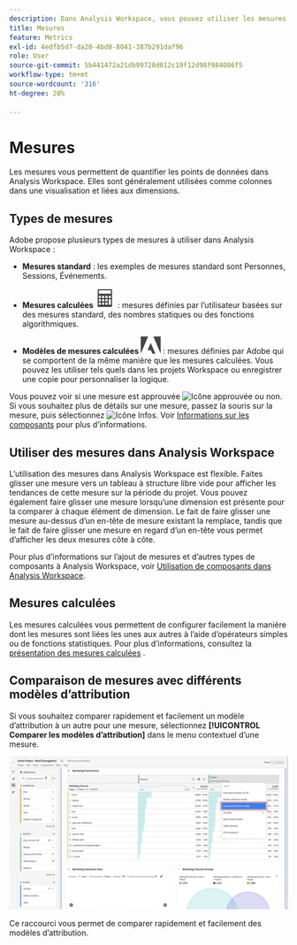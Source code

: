 ```yaml
---
description: Dans Analysis Workspace, vous pouvez utiliser les mesures de deux façons.
title: Mesures
feature: Metrics
exl-id: 4edfb5d7-da20-4bd8-8041-387b291daf96
role: User
source-git-commit: 5b441472a21db99728d012c19f12d98f984086f5
workflow-type: tm+mt
source-wordcount: '316'
ht-degree: 20%

---
```


# Mesures

Les mesures vous permettent de quantifier les points de données dans Analysis Workspace. Elles sont généralement utilisées comme colonnes dans une visualisation et liées aux dimensions.

## Types de mesures

Adobe propose plusieurs types de mesures à utiliser dans Analysis Workspace :


* **Mesures standard** : les exemples de mesures standard sont Personnes, Sessions, Événements.

* **Mesures calculées** ![Calculateur](/help/assets/icons/Calculator.svg) : mesures définies par l’utilisateur basées sur des mesures standard, des nombres statiques ou des fonctions algorithmiques.

* **Modèles de mesures calculées** ![AdobeLogoSmall](/help/assets/icons/AdobeLogoSmall.svg) : mesures définies par Adobe qui se comportent de la même manière que les mesures calculées. Vous pouvez les utiliser tels quels dans les projets Workspace ou enregistrer une copie pour personnaliser la logique.

Vous pouvez voir si une mesure est approuvée ![Icône approuvée](https://spectrum.adobe.com/static/icons/ui_18/CheckmarkSize100.svg) ou non. Si vous souhaitez plus de détails sur une mesure, passez la souris sur la mesure, puis sélectionnez ![Icône Infos](https://spectrum.adobe.com/static/icons/workflow_18/Smock_InfoOutline_18_N.svg). Voir [Informations sur les composants](use-components-in-workspace.md#component-info) pour plus d’informations.



## Utiliser des mesures dans Analysis Workspace

L’utilisation des mesures dans Analysis Workspace est flexible. Faites glisser une mesure vers un tableau à structure libre vide pour afficher les tendances de cette mesure sur la période du projet. Vous pouvez également faire glisser une mesure lorsqu’une dimension est présente pour la comparer à chaque élément de dimension. Le fait de faire glisser une mesure au-dessus d’un en-tête de mesure existant la remplace, tandis que le fait de faire glisser une mesure en regard d’un en-tête vous permet d’afficher les deux mesures côte à côte.

Pour plus d’informations sur l’ajout de mesures et d’autres types de composants à Analysis Workspace, voir [Utilisation de composants dans Analysis Workspace](/help/components/use-components-in-workspace.md).

## Mesures calculées

Les mesures calculées vous permettent de configurer facilement la manière dont les mesures sont liées les unes aux autres à l’aide d’opérateurs simples ou de fonctions statistiques. Pour plus d’informations, consultez la [présentation des mesures calculées](/help/components/calc-metrics/calc-metr-overview.md) .

<!--

There are several ways to create calculated metrics. See [Create calculated metrics]()

### Create calculated metrics for all projects

You can use the calculated metric builder to create calculated metrics. When created in this way, calculated metrics are available in the component list and can then be used in projects throughout your organization. 

For information about how to access the calculated metrics builder, see [Build metrics](/help/components/calc-metrics/cm-workflow/cm-build-metrics.md).

### Create calculated metrics for a single project

You can create quick calculated metrics that are available only for the project where they were created.

To create a calculated metric for a single project:

1. In Analysis Workspace, open the project where you want to create the calculated metric.

1. In a freeform table, select **[!UICONTROL Create metric from selection]** from the context menu in a column header.

   ![Workspace panel highlighting Create from selection](assets/create-metric-from-selection.png)

1. To create a calculated metric for this project only, choose from the following options:

   * [!UICONTROL **Divide**]
   
   * [!UICONTROL **Subtract**]

   * [!UICONTROL **Add**]

   * [!UICONTROL **Multiply**]

   Or, to open the calculated metric builder and create the calculated metric for all projects, select [!UICONTROL **Open in Calculated Metric Builder**], then continue with [Build metrics](/help/components/calc-metrics/cm-workflow/cm-build-metrics.md).


<!-- This video really shows an AA example using hits, etc.  Not suitable for CJA... >
+++ See the following video on how to create an implementation-less calculated metric from within Analysis Workspace.

[Calculated Metrics: Implementation-less metrics](https://experienceleague.adobe.com/docs/analytics-learn/tutorials/components/calculated-metrics/calculated-metrics-implementationless-metrics.html) (3:42)


>[!VIDEO](https://video.tv.adobe.com/v/25407/?quality=12)

+++

-->

## Comparaison de mesures avec différents modèles d’attribution

Si vous souhaitez comparer rapidement et facilement un modèle d’attribution à un autre pour une mesure, sélectionnez **[!UICONTROL Comparer les modèles d’attribution]** dans le menu contextuel d’une mesure.

![ Panneau Workspace surlignant Comparaison des modèles d’attribution](assets/compare-attribution.png)

Ce raccourci vous permet de comparer rapidement et facilement des modèles d’attribution.
